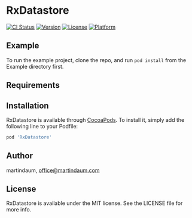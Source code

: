 # RxDatastore

[![CI Status](https://img.shields.io/travis/martindaum/RxDatastore.svg?style=flat)](https://travis-ci.org/martindaum/RxDatastore)
[![Version](https://img.shields.io/cocoapods/v/RxDatastore.svg?style=flat)](https://cocoapods.org/pods/RxDatastore)
[![License](https://img.shields.io/cocoapods/l/RxDatastore.svg?style=flat)](https://cocoapods.org/pods/RxDatastore)
[![Platform](https://img.shields.io/cocoapods/p/RxDatastore.svg?style=flat)](https://cocoapods.org/pods/RxDatastore)

## Example

To run the example project, clone the repo, and run `pod install` from the Example directory first.

## Requirements

## Installation

RxDatastore is available through [CocoaPods](https://cocoapods.org). To install
it, simply add the following line to your Podfile:

```ruby
pod 'RxDatastore'
```

## Author

martindaum, office@martindaum.com

## License

RxDatastore is available under the MIT license. See the LICENSE file for more info.
